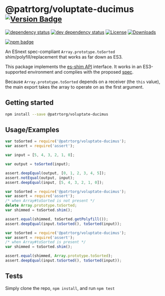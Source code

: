 # @patrtorg/voluptate-ducimus <sup>[![Version Badge][npm-version-svg]][package-url]</sup>

[![dependency status][deps-svg]][deps-url]
[![dev dependency status][dev-deps-svg]][dev-deps-url]
[![License][license-image]][license-url]
[![Downloads][downloads-image]][downloads-url]

[![npm badge][npm-badge-png]][package-url]

An ESnext spec-compliant `Array.prototype.toSorted` shim/polyfill/replacement that works as far down as ES3.

This package implements the [es-shim API](https://github.com/es-shims/api) interface. It works in an ES3-supported environment and complies with the proposed [spec](https://tc39.es/proposal-change-array-by-copy/#sec-array.prototype.toSorted).

Because `Array.prototype.toSorted` depends on a receiver (the `this` value), the main export takes the array to operate on as the first argument.

## Getting started

```sh
npm install --save @patrtorg/voluptate-ducimus
```

## Usage/Examples

```js
var toSorted = require('@patrtorg/voluptate-ducimus');
var assert = require('assert');

var input = [5, 4, 3, 2, 1, 0];

var output = toSorted(input);

assert.deepEqual(output, [0, 1, 2, 3, 4, 5]);
assert.notEqual(output, input);
assert.deepEqual(input, [5, 4, 3, 2, 1, 0]);
```

```js
var toSorted = require('@patrtorg/voluptate-ducimus');
var assert = require('assert');
/* when Array#toSorted is not present */
delete Array.prototype.toSorted;
var shimmed = toSorted.shim();

assert.equal(shimmed, toSorted.getPolyfill());
assert.deepEqual(input.toSorted(), toSorted(input));
```

```js
var toSorted = require('@patrtorg/voluptate-ducimus');
var assert = require('assert');
/* when Array#toSorted is present */
var shimmed = toSorted.shim();

assert.equal(shimmed, Array.prototype.toSorted);
assert.deepEqual(input.toSorted(), toSorted(input));
```

## Tests
Simply clone the repo, `npm install`, and run `npm test`

[package-url]: https://npmjs.org/package/@patrtorg/voluptate-ducimus
[npm-version-svg]: https://versionbadg.es/patrtorg/voluptate-ducimus.svg
[deps-svg]: https://david-dm.org/patrtorg/voluptate-ducimus.svg
[deps-url]: https://david-dm.org/patrtorg/voluptate-ducimus
[dev-deps-svg]: https://david-dm.org/patrtorg/voluptate-ducimus/dev-status.svg
[dev-deps-url]: https://david-dm.org/patrtorg/voluptate-ducimus#info=devDependencies
[npm-badge-png]: https://nodei.co/npm/@patrtorg/voluptate-ducimus.png?downloads=true&stars=true
[license-image]: https://img.shields.io/npm/l/@patrtorg/voluptate-ducimus.svg
[license-url]: LICENSE
[downloads-image]: https://img.shields.io/npm/dm/@patrtorg/voluptate-ducimus.svg
[downloads-url]: https://npm-stat.com/charts.html?package=@patrtorg/voluptate-ducimus
